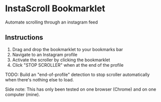 # InstaScroll Bookmarklet
Automate scrolling through an instagram feed

## Instructions
1. Drag and drop the bookmarklet to your bookmarks bar
2. Navigate to an Instagram profile
3. Activate the scroller by clicking the bookmarklet
4. Click "STOP SCROLLER" when at the end of the profile 

TODO: Build an "end-of-profile" detection to stop scroller automatically when there's nothing else to load.

Side note: This has only been tested on one browser (Chrome) and on one computer (mine).
